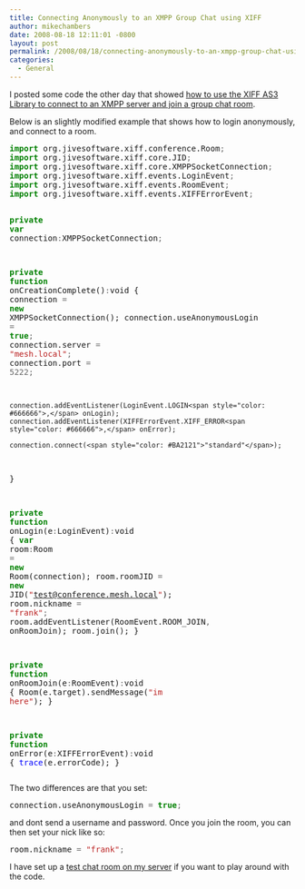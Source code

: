 ```yaml
---
title: Connecting Anonymously to an XMPP Group Chat using XIFF
author: mikechambers
date: 2008-08-18 12:11:01 -0800
layout: post
permalink: /2008/08/18/connecting-anonymously-to-an-xmpp-group-chat-using-xiff/
categories:
  - General
---
```



I posted some code the other day that showed [how to use the XIFF AS3 Library to connect to an XMPP server and join a group chat room][1].

Below is an slightly modified example that shows how to login anonymously, and connect to a room.  
<!--more-->

<div class="highlight">
  <pre><span style="color: #008000; font-weight: bold">import</span> org.jivesoftware.xiff.conference.Room<span style="color: #666666">;</span>
<span style="color: #008000; font-weight: bold">import</span> org.jivesoftware.xiff.core.JID<span style="color: #666666">;</span>
<span style="color: #008000; font-weight: bold">import</span> org.jivesoftware.xiff.core.XMPPSocketConnection<span style="color: #666666">;</span>
<span style="color: #008000; font-weight: bold">import</span> org.jivesoftware.xiff.events.LoginEvent<span style="color: #666666">;</span>
<span style="color: #008000; font-weight: bold">import</span> org.jivesoftware.xiff.events.RoomEvent<span style="color: #666666">;</span>
<span style="color: #008000; font-weight: bold">import</span> org.jivesoftware.xiff.events.XIFFErrorEvent<span style="color: #666666">;</span>

<span style="color: #008000; font-weight: bold">private</span> <span style="color: #008000; font-weight: bold">var</span> connection<span style="color: #666666">:</span>XMPPSocketConnection<span style="color: #666666">;</span>

<span style="color: #008000; font-weight: bold">private</span> <span style="color: #008000; font-weight: bold">function</span> onCreationComplete()<span style="color: #666666">:</span>void
{
	connection <span style="color: #666666">=</span> <span style="color: #008000; font-weight: bold">new</span> XMPPSocketConnection();
	connection.useAnonymousLogin <span style="color: #666666">=</span> <span style="color: #008000; font-weight: bold">true</span><span style="color: #666666">;</span>
	connection.server <span style="color: #666666">=</span> <span style="color: #BA2121">"mesh.local"</span><span style="color: #666666">;</span>
	connection.port <span style="color: #666666">=</span> <span style="color: #666666">5222;</span>

	connection.addEventListener(LoginEvent.LOGIN<span style="color: #666666">,</span> onLogin);
    connection.addEventListener(XIFFErrorEvent.XIFF_ERROR<span style="color: #666666">,</span> onError);	

	connection.connect(<span style="color: #BA2121">"standard"</span>);
}

<span style="color: #008000; font-weight: bold">private</span> <span style="color: #008000; font-weight: bold">function</span> onLogin(e<span style="color: #666666">:</span>LoginEvent)<span style="color: #666666">:</span>void
{
	<span style="color: #008000; font-weight: bold">var</span> room<span style="color: #666666">:</span>Room <span style="color: #666666">=</span> <span style="color: #008000; font-weight: bold">new</span> Room(connection);
	room.roomJID <span style="color: #666666">=</span> <span style="color: #008000; font-weight: bold">new</span> JID(<span style="color: #BA2121">"test@conference.mesh.local"</span>);
	room.nickname <span style="color: #666666">=</span> <span style="color: #BA2121">"frank"</span><span style="color: #666666">;</span>
	room.addEventListener(RoomEvent.ROOM_JOIN<span style="color: #666666">,</span> onRoomJoin);
	room.join();
}

<span style="color: #008000; font-weight: bold">private</span> <span style="color: #008000; font-weight: bold">function</span> onRoomJoin(e<span style="color: #666666">:</span>RoomEvent)<span style="color: #666666">:</span>void
{
	Room(e.target).sendMessage(<span style="color: #BA2121">"im here"</span>);
}

<span style="color: #008000; font-weight: bold">private</span> <span style="color: #008000; font-weight: bold">function</span> onError(e<span style="color: #666666">:</span>XIFFErrorEvent)<span style="color: #666666">:</span>void
{
	<span style="color: #0000FF">trace</span>(e.errorCode);
}
</pre>
</div>

The two differences are that you set:

<div class="highlight">
  <pre>connection.useAnonymousLogin <span style="color: #666666">=</span> <span style="color: #008000; font-weight: bold">true</span><span style="color: #666666">;</span>
</pre>
</div>

and dont send a username and password. Once you join the room, you can then set your nick like so:

<div class="highlight">
  <pre>room.nickname <span style="color: #666666">=</span> <span style="color: #BA2121">"frank"</span><span style="color: #666666">;</span>
</pre>
</div>

I have set up a [test chat room on my server][2] if you want to play around with the code.

 [1]: http://www.mikechambers.com/blog/2008/08/14/connecting-to-an-xmpp-jabber-server-with-the-xiff-as3-library/
 [2]: http://www.mikechambers.com/blog/2008/08/18/community-test-xmpp-jabber-room/